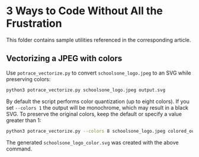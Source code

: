 # 3 Ways to Code Without All the Frustration

This folder contains sample utilities referenced in the corresponding article.

## Vectorizing a JPEG with colors

Use `potrace_vectorize.py` to convert `schoolsone_logo.jpeg` to an SVG while preserving colors:

```bash
python3 potrace_vectorize.py schoolsone_logo.jpeg output.svg
```

By default the script performs color quantization (up to eight colors). If you
set `--colors 1` the output will be monochrome, which may result in a black
SVG. To preserve the original colors, keep the default or specify a value
greater than 1:

```bash
python3 potrace_vectorize.py --colors 8 schoolsone_logo.jpeg colored_output.svg
```

The generated `schoolsone_logo_color.svg` was created with the above command.
